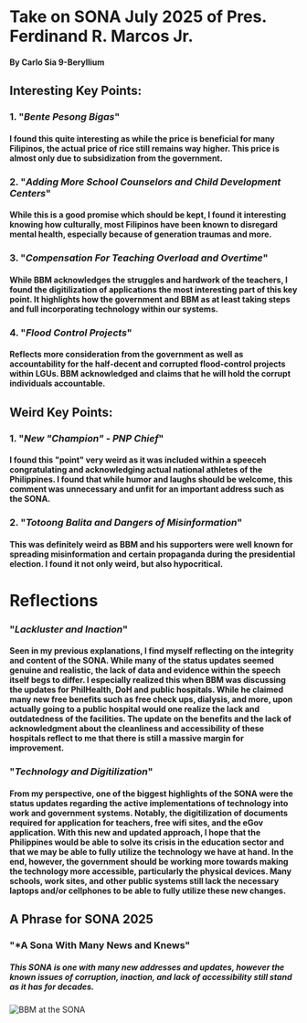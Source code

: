 # **Take on SONA July 2025 of Pres. Ferdinand R. Marcos Jr.** 
#### By Carlo Sia 9-Beryllium

## **Interesting Key Points:**

### 1. "*Bente Pesong Bigas*"
#### I found this quite interesting as while the price is beneficial for many Filipinos, the actual price of rice still remains way higher. This price is almost only due to subsidization from the government.

### 2. "*Adding More School Counselors and Child Development Centers*"
#### While this is a good promise which should be kept, I found it interesting knowing how culturally, most Filipinos have been known to disregard mental health, especially because of generation traumas and more.

### 3. "*Compensation For Teaching Overload and Overtime*"
#### While BBM acknowledges the struggles and hardwork of the teachers, I found the digitilization of applications the most interesting part of this key point. It highlights how the government and BBM as at least taking steps and full incorporating technology within our systems.

### 4. "*Flood Control Projects*"
#### Reflects more consideration from the government as well as accountability for the half-decent and corrupted flood-control projects within LGUs. BBM acknowledged and claims that he will hold the corrupt individuals accountable.

## **Weird Key Points:**

### 1. "*New "Champion" - PNP Chief*"
#### I found this "point" very weird as it was included within a speeceh congratulating and acknowledging actual national athletes of the Philippines. I found that while humor and laughs should be welcome, this comment was unnecessary and unfit for an important address such as the SONA.

### 2. "*Totoong Balita and Dangers of Misinformation*"
#### This was definitely weird as BBM and his supporters were well known for spreading misinformation and certain propaganda during the presidential election. I found it not only weird, but also hypocritical.

# **Reflections**

### "*Lackluster and Inaction*"
#### Seen in my previous explanations, I find myself reflecting on the integrity and content of the SONA. While many of the status updates seemed genuine and realistic, the lack of data and evidence within the speech itself begs to differ. I especially realized this when BBM was discussing the updates for PhilHealth, DoH and public hospitals. While he claimed many new free benefits such as free check ups, dialysis, and more, upon actually going to a public hospital would one realize the lack and outdatedness of the facilities. The update on the benefits and the lack of acknowledgment about the cleanliness and accessibility of these hospitals reflect to me that there is still a massive margin for improvement.

### "*Technology and Digitilization*"
#### From my perspective, one of the biggest highlights of the SONA were the status updates regarding the active implementations of technology into work and government systems. Notably, the digitilization of documents required for application for teachers, free wifi sites, and the eGov application. With this new and updated approach, I hope that the Philippines would be able to solve its crisis in the education sector and that we may be able to fully utilize the technology we have at hand. In the end, however, the government should be working more towards making the technology more accessible, particularly the physical devices. Many schools, work sites, and other public systems still lack the necessary laptops and/or cellphones to be able to fully utilize these new changes.

## **A Phrase for SONA 2025**
### "*A Sona With Many News and Knews"
##### This SONA is one with many new addresses and updates, however the known issues of corruption, inaction, and lack of accessibility still stand as it has for decades.

![BBM at the SONA](https://media.interaksyon.com/wp-content/uploads/2025/07/Marcos-Jr_SONA-2025.jpg)